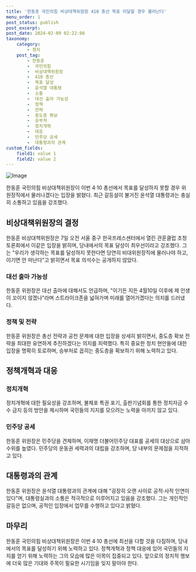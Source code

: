 ```yaml
---
title: '한동훈 국민의힘 비상대책위원장 410 총선 목표 미달할 경우 물러난다'
menu_order: 1
post_status: publish
post_excerpt: 
post_date: 2024-02-09 02:22:08
taxonomy:
    category:
        - 정치
    post_tag:
        - 한동훈
        -  국민의힘
        -  비상대책위원장
        -  410 총선
        -  목표 달성
        -  윤석열 대통령
        -  소통
        -  대선 출마 가능성
        -  정책
        -  전략
        -  중도층 확보
        -  승부처
        -  정치개혁
        -  대응
        -  민주당 공세
        -  대통령과의 관계
custom_fields:
    field1: value 1
    field2: value 2
---
```


![Image](https://imgnews.pstatic.net/image/030/2024/02/07/0003179785_001_20240207184717672.jpg?type=w647)

한동훈 국민의힘 비상대책위원장이 이번 4·10 총선에서 목표를 달성하지 못할 경우 위원장직에서 물러나겠다는 입장을 밝혔다. 최근 갈등설이 불거진 윤석열 대통령과는 충실히 소통하고 있음을 강조했다.
## 비상대책위원장의 결정
한동훈 비상대책위원장은 7일 오전 서울 중구 한국프레스센터에서 열린 관훈클럽 초청 토론회에서 이같은 입장을 밝히며, 당내에서의 목표 달성이 최우선이라고 강조했다. 그는 "우리가 생각하는 목표를 달성하지 못한다면 당연히 비대위원장직에 물러나야 하고, 이기면 안 떠난다"고 밝히면서 목표 의석수는 공개하지 않았다.
### 대선 출마 가능성
한동훈 위원장은 대선 출마에 대해서도 언급하며, "이기든 지든 4월10일 이후에 제 인생이 꼬이지 않겠나"라며 스트라이크존을 넓혀가며 미래를 열어가겠다는 의지를 드러냈다.
### 정책 및 전략
한동훈 위원장은 총선 전략과 공천 문제에 대한 입장을 상세히 밝히면서, 중도층 확보 전략을 최대한 유연하게 추진하겠다는 의지를 피력했다. 특히 중요한 정치 현안들에 대한 입장을 명확히 토로하며, 승부처로 꼽히는 중도층을 확보하기 위해 노력하고 있다.
## 정책개혁과 대응
### 정치개혁
정치개혁에 대한 필요성을 강조하며, 불체포 특권 포기, 출판기념회를 통한 정치자금 수수 금지 등의 방안을 제시하며 국민들의 지지를 모으려는 노력을 아끼지 않고 있다.
### 민주당 공세
한동훈 위원장은 민주당을 견제하며, 이재명 더불어민주당 대표를 공세의 대상으로 삼아 수위를 높였다. 민주당의 운동권 세력과의 대립을 강조하며, 당 내부의 문제점을 지적하고 있다.
## 대통령과의 관계
한동훈 위원장은 윤석열 대통령과의 관계에 대해 "굉장히 오랜 사이로 공적·사적 인연이 있다"며, 대통령실과의 소통은 적극적으로 이루어지고 있음을 강조했다. 그는 개인적인 갈등은 없으며, 공적인 입장에서 업무를 수행하고 있다고 밝혔다.
## 마무리
한동훈 국민의힘 비상대책위원장은 이번 4·10 총선에 최선을 다할 것을 다짐하며, 당내에서의 목표를 달성하기 위해 노력하고 있다. 정책개혁과 정책 대응에 있어 국민들의 지지를 얻기 위해 노력하는 그의 모습에 많은 이목이 집중되고 있다. 앞으로의 정치적 행보에 더욱 많은 기대와 주목이 필요한 시기임을 잊지 말아야 한다.
